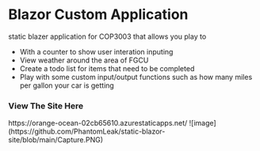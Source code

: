 # Blazor Custom Application
static blazer application for COP3003 that allows you play to 
- With a counter to show user interation inputing 
- View weather around the area of FGCU
- Create a todo list for items that need to be completed
- Play with some custom input/output functions such as how many miles per gallon your car is getting

<h3> View The Site Here</h3>
https://orange-ocean-02cb65610.azurestaticapps.net/
![image](https://github.com/PhantomLeak/static-blazor-site/blob/main/Capture.PNG)
